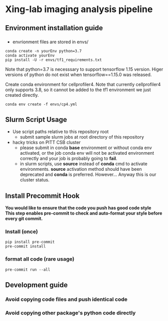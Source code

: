 # Xing-lab imaging analysis pipeline


## Environment installation guide
### 
- envrionment files are stored in envs/

```
conda create -n yourEnv python=3.7
conda activate yourEnv
pip install -U -r envs/tf1_requirements.txt
```
Note that python=3.7 is necesssary to support tensorflow 1.15 version. Higer versions of python do not exist when tensorflow==1.15.0 was released.

Create conda environment for cellprofiler4. Note that currently cellprofiler4 only supports 3.8, so it cannot be added to the tf1 environment we just created directly.
```
conda env create -f envs/cp4.yml 
```

## Slurm Script Usage
- Use script paths relative to this repository root
  - submit sample slurm jobs at root directory of this repository
- hacky tricks on PITT CSB cluster
  - please submit in conda **base** environment or without conda env activated, or the job conda env will not be activated environment correctly and your job is probably going to **fail**.
  - in slurm scripts, use **source** instead of **conda** cmd to activate environments. **source** activation method should have been deprecated and **conda** is preferred. However... Anyway this is our cluster status.


## Install Precommit Hook  
**You would like to ensure that the code you push has good code style**  
**This step enables pre-commit to check and auto-format your style before every git commit.**
### Install (once)  
`pip install pre-commit`  
`pre-commit install`  
### format all code (rare usage)  
`pre-commit run --all`


## Development guide
### Avoid copying code files and push identical code
### Avoid copying other package's python code directly